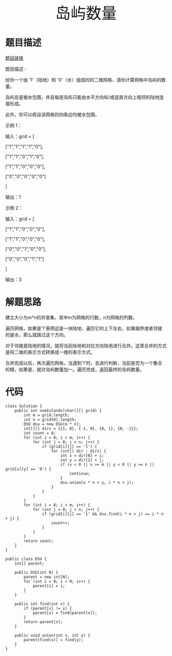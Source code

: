 <div align='center' ><font size='70'>岛屿数量</font></div>

# 题目描述

<a href="https://leetcode-cn.com/problems/number-of-islands/">题目链接</a>

题目描述 :

给你一个由 '1'（陆地）和 '0'（水）组成的的二维网格，请你计算网格中岛屿的数量。

岛屿总是被水包围，并且每座岛屿只能由水平方向和/或竖直方向上相邻的陆地连接形成。

此外，你可以假设该网格的四条边均被水包围。

示例 1：

输入：grid = [

["1","1","1","1","0"],

["1","1","0","1","0"],

["1","1","0","0","0"],

["0","0","0","0","0"]

]

输出：1

示例 2：

输入：grid = [

["1","1","0","0","0"],

["1","1","0","0","0"],

["0","0","1","0","0"],

["0","0","0","1","1"]

]

输出：3

# 解题思路

建立大小为m*n的并查集，其中m为网格的行数，n为网格的列数。

遍历网格，如果是'1'表明这是一块陆地，遍历它的上下左右，如果越界或者邻接的是水，那么就跳过这个方向。

对于邻接是陆地的情况，就将当前陆地和对应方向陆地进行合并。这里合并的方式是将二维的表示方式转换成一维的表示方式。

合并完成以后，再次遍历网格，当遇到'1'时，去进行判断，当前是否为一个集合的根，如果是，就对岛屿数量加一。遍历完成，返回最终的岛屿数量。

# 代码

```
class Solution {
    public int numIslands(char[][] grid) {
        int m = grid.length;
        int n = grid[0].length;
        DSU dsu = new DSU(m * n);
        int[][] dirs = {{1, 0}, {-1, 0}, {0, 1}, {0, -1}};
        int count = 0;
        for (int i = 0; i < m; i++) {
            for (int j = 0; j < n; j++) {
                if (grid[i][j] == '1') {
                    for (int[] dir : dirs) {
                        int x = dir[0] + i;
                        int y = dir[1] + j;
                        if (x < 0 || x >= m || y < 0 || y >= n || grid[x][y] == '0') {
                            continue;
                        }
                        dsu.union(x * n + y, i * n + j);
                    }
                }
            }
        }
        for (int i = 0; i < m; i++) {
            for (int j = 0; j < n; j++) {
                if (grid[i][j] == '1' && dsu.find(i * n + j) == i * n + j) {
                    count++;
                }
            }
        }
        return count;
    }
}

public class DSU {
    int[] parent;

    public DSU(int N) {
        parent = new int[N];
        for (int i = 0; i < N; i++) {
            parent[i] = i;
        }
    }

    public int find(int x) {
        if (parent[x] != x) {
            parent[x] = find(parent[x]);
        }
        return parent[x];
    }

    public void union(int x, int y) {
        parent[find(x)] = find(y);
    }
}
```

